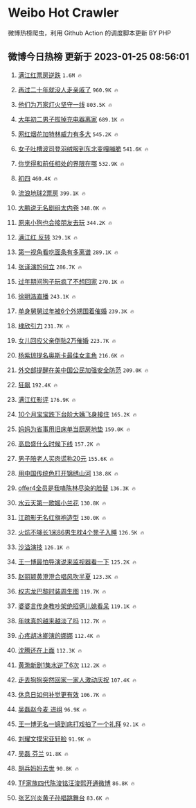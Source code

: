 # Weibo Hot Crawler 



微博热榜爬虫，利用 Github Action 的调度脚本更新 BY PHP 


## 微博今日热榜 更新于 2023-01-25 08:56:01 
1. [满江红票房逆跌](https://s.weibo.com/weibo?q=%23%E6%BB%A1%E6%B1%9F%E7%BA%A2%E7%A5%A8%E6%88%BF%E9%80%86%E8%B7%8C%23&t=31&band_rank=1&Refer=top) `1.6M 🔥` 

1. [再过二十年就没人走亲戚了](https://s.weibo.com/weibo?q=%23%E5%86%8D%E8%BF%87%E4%BA%8C%E5%8D%81%E5%B9%B4%E5%B0%B1%E6%B2%A1%E4%BA%BA%E8%B5%B0%E4%BA%B2%E6%88%9A%E4%BA%86%23&t=31&band_rank=2&Refer=top) `960.9K 🔥` 

1. [他们为万家灯火坚守一线](https://s.weibo.com/weibo?q=%23%E4%BB%96%E4%BB%AC%E4%B8%BA%E4%B8%87%E5%AE%B6%E7%81%AF%E7%81%AB%E5%9D%9A%E5%AE%88%E4%B8%80%E7%BA%BF%23&t=31&band_rank=3&Refer=top) `803.5K 🔥` 

1. [大年初二男子拔掉充电器离家](https://s.weibo.com/weibo?q=%23%E5%A4%A7%E5%B9%B4%E5%88%9D%E4%BA%8C%E7%94%B7%E5%AD%90%E6%8B%94%E6%8E%89%E5%85%85%E7%94%B5%E5%99%A8%E7%A6%BB%E5%AE%B6%23&t=31&band_rank=4&Refer=top) `689.1K 🔥` 

1. [网红烟花加特林威力有多大](https://s.weibo.com/weibo?q=%23%E7%BD%91%E7%BA%A2%E7%83%9F%E8%8A%B1%E5%8A%A0%E7%89%B9%E6%9E%97%E5%A8%81%E5%8A%9B%E6%9C%89%E5%A4%9A%E5%A4%A7%23&t=31&band_rank=5&Refer=top) `545.2K 🔥` 

1. [女子吐槽波司登羽绒服到东北变嘎嘣脆](https://s.weibo.com/weibo?q=%23%E5%A5%B3%E5%AD%90%E5%90%90%E6%A7%BD%E6%B3%A2%E5%8F%B8%E7%99%BB%E7%BE%BD%E7%BB%92%E6%9C%8D%E5%88%B0%E4%B8%9C%E5%8C%97%E5%8F%98%E5%98%8E%E5%98%A3%E8%84%86%23&t=31&band_rank=6&Refer=top) `541.6K 🔥` 

1. [你觉得和前任相处的界限在哪](https://s.weibo.com/weibo?q=%23%E4%BD%A0%E8%A7%89%E5%BE%97%E5%92%8C%E5%89%8D%E4%BB%BB%E7%9B%B8%E5%A4%84%E7%9A%84%E7%95%8C%E9%99%90%E5%9C%A8%E5%93%AA%23&t=31&band_rank=7&Refer=top) `532.9K 🔥` 

1. [初四](https://s.weibo.com/weibo?q=%E5%88%9D%E5%9B%9B&t=31&band_rank=8&Refer=top) `460.4K 🔥` 

1. [流浪地球2票房](https://s.weibo.com/weibo?q=%23%E6%B5%81%E6%B5%AA%E5%9C%B0%E7%90%832%E7%A5%A8%E6%88%BF%23&t=31&band_rank=9&Refer=top) `399.1K 🔥` 

1. [大鹏说无名剧组太内卷](https://s.weibo.com/weibo?q=%23%E5%A4%A7%E9%B9%8F%E8%AF%B4%E6%97%A0%E5%90%8D%E5%89%A7%E7%BB%84%E5%A4%AA%E5%86%85%E5%8D%B7%23&t=31&band_rank=10&Refer=top) `348.0K 🔥` 

1. [原来小狗也会接朋友去玩](https://s.weibo.com/weibo?q=%23%E5%8E%9F%E6%9D%A5%E5%B0%8F%E7%8B%97%E4%B9%9F%E4%BC%9A%E6%8E%A5%E6%9C%8B%E5%8F%8B%E5%8E%BB%E7%8E%A9%23&t=31&band_rank=11&Refer=top) `344.2K 🔥` 

1. [满江红 反转](https://s.weibo.com/weibo?q=%E6%BB%A1%E6%B1%9F%E7%BA%A2%20%E5%8F%8D%E8%BD%AC&t=31&band_rank=12&Refer=top) `329.1K 🔥` 

1. [第一视角看吃面条有多离谱](https://s.weibo.com/weibo?q=%23%E7%AC%AC%E4%B8%80%E8%A7%86%E8%A7%92%E7%9C%8B%E5%90%83%E9%9D%A2%E6%9D%A1%E6%9C%89%E5%A4%9A%E7%A6%BB%E8%B0%B1%23&t=31&band_rank=13&Refer=top) `289.1K 🔥` 

1. [张译演的何立](https://s.weibo.com/weibo?q=%23%E5%BC%A0%E8%AF%91%E6%BC%94%E7%9A%84%E4%BD%95%E7%AB%8B%23&t=31&band_rank=14&Refer=top) `286.7K 🔥` 

1. [过年期间狗子玩疯了不想回家](https://s.weibo.com/weibo?q=%23%E8%BF%87%E5%B9%B4%E6%9C%9F%E9%97%B4%E7%8B%97%E5%AD%90%E7%8E%A9%E7%96%AF%E4%BA%86%E4%B8%8D%E6%83%B3%E5%9B%9E%E5%AE%B6%23&t=31&band_rank=15&Refer=top) `270.1K 🔥` 

1. [徐明浩直播](https://s.weibo.com/weibo?q=%23%E5%BE%90%E6%98%8E%E6%B5%A9%E7%9B%B4%E6%92%AD%23&t=31&band_rank=16&Refer=top) `243.1K 🔥` 

1. [单身舅舅过年被6个外甥围着催婚](https://s.weibo.com/weibo?q=%23%E5%8D%95%E8%BA%AB%E8%88%85%E8%88%85%E8%BF%87%E5%B9%B4%E8%A2%AB6%E4%B8%AA%E5%A4%96%E7%94%A5%E5%9B%B4%E7%9D%80%E5%82%AC%E5%A9%9A%23&t=31&band_rank=17&Refer=top) `239.3K 🔥` 

1. [棣欣引力](https://s.weibo.com/weibo?q=%E6%A3%A3%E6%AC%A3%E5%BC%95%E5%8A%9B&t=31&band_rank=18&Refer=top) `231.7K 🔥` 

1. [女儿回应父亲倒贴2万催婚](https://s.weibo.com/weibo?q=%23%E5%A5%B3%E5%84%BF%E5%9B%9E%E5%BA%94%E7%88%B6%E4%BA%B2%E5%80%92%E8%B4%B42%E4%B8%87%E5%82%AC%E5%A9%9A%23&t=31&band_rank=19&Refer=top) `223.7K 🔥` 

1. [杨紫琼提名奥斯卡最佳女主角](https://s.weibo.com/weibo?q=%23%E6%9D%A8%E7%B4%AB%E7%90%BC%E6%8F%90%E5%90%8D%E5%A5%A5%E6%96%AF%E5%8D%A1%E6%9C%80%E4%BD%B3%E5%A5%B3%E4%B8%BB%E8%A7%92%23&t=31&band_rank=20&Refer=top) `216.6K 🔥` 

1. [外交部提醒在美中国公民加强安全防范](https://s.weibo.com/weibo?q=%23%E5%A4%96%E4%BA%A4%E9%83%A8%E6%8F%90%E9%86%92%E5%9C%A8%E7%BE%8E%E4%B8%AD%E5%9B%BD%E5%85%AC%E6%B0%91%E5%8A%A0%E5%BC%BA%E5%AE%89%E5%85%A8%E9%98%B2%E8%8C%83%23&t=31&band_rank=21&Refer=top) `209.0K 🔥` 

1. [狂飙](https://s.weibo.com/weibo?q=%E7%8B%82%E9%A3%99&t=31&band_rank=22&Refer=top) `192.4K 🔥` 

1. [满江红影评](https://s.weibo.com/weibo?q=%23%E6%BB%A1%E6%B1%9F%E7%BA%A2%E5%BD%B1%E8%AF%84%23&t=31&band_rank=23&Refer=top) `176.9K 🔥` 

1. [10个月宝宝跌下台阶大姨飞身接住](https://s.weibo.com/weibo?q=%2310%E4%B8%AA%E6%9C%88%E5%AE%9D%E5%AE%9D%E8%B7%8C%E4%B8%8B%E5%8F%B0%E9%98%B6%E5%A4%A7%E5%A7%A8%E9%A3%9E%E8%BA%AB%E6%8E%A5%E4%BD%8F%23&t=31&band_rank=24&Refer=top) `165.2K 🔥` 

1. [妈妈为省事用旧床单当厨房地垫](https://s.weibo.com/weibo?q=%23%E5%A6%88%E5%A6%88%E4%B8%BA%E7%9C%81%E4%BA%8B%E7%94%A8%E6%97%A7%E5%BA%8A%E5%8D%95%E5%BD%93%E5%8E%A8%E6%88%BF%E5%9C%B0%E5%9E%AB%23&t=31&band_rank=25&Refer=top) `159.0K 🔥` 

1. [高启盛什么时候下线](https://s.weibo.com/weibo?q=%23%E9%AB%98%E5%90%AF%E7%9B%9B%E4%BB%80%E4%B9%88%E6%97%B6%E5%80%99%E4%B8%8B%E7%BA%BF%23&t=31&band_rank=26&Refer=top) `157.2K 🔥` 

1. [男子陪老人买肉谎称20元](https://s.weibo.com/weibo?q=%23%E7%94%B7%E5%AD%90%E9%99%AA%E8%80%81%E4%BA%BA%E4%B9%B0%E8%82%89%E8%B0%8E%E7%A7%B020%E5%85%83%23&t=31&band_rank=27&Refer=top) `155.6K 🔥` 

1. [用中国传统色打开锦绣山河](https://s.weibo.com/weibo?q=%23%E7%94%A8%E4%B8%AD%E5%9B%BD%E4%BC%A0%E7%BB%9F%E8%89%B2%E6%89%93%E5%BC%80%E9%94%A6%E7%BB%A3%E5%B1%B1%E6%B2%B3%23&t=31&band_rank=28&Refer=top) `138.8K 🔥` 

1. [offer4全员是我嗑陈林尽染的脸替](https://s.weibo.com/weibo?q=%23offer4%E5%85%A8%E5%91%98%E6%98%AF%E6%88%91%E5%97%91%E9%99%88%E6%9E%97%E5%B0%BD%E6%9F%93%E7%9A%84%E8%84%B8%E6%9B%BF%23&t=31&band_rank=29&Refer=top) `136.3K 🔥` 

1. [水云天第一歌姬小兰花](https://s.weibo.com/weibo?q=%E6%B0%B4%E4%BA%91%E5%A4%A9%E7%AC%AC%E4%B8%80%E6%AD%8C%E5%A7%AC%E5%B0%8F%E5%85%B0%E8%8A%B1&t=31&band_rank=30&Refer=top) `130.8K 🔥` 

1. [江疏影无名红旗袍造型](https://s.weibo.com/weibo?q=%23%E6%B1%9F%E7%96%8F%E5%BD%B1%E6%97%A0%E5%90%8D%E7%BA%A2%E6%97%97%E8%A2%8D%E9%80%A0%E5%9E%8B%23&t=31&band_rank=31&Refer=top) `130.0K 🔥` 

1. [火炕不够长1米86男生枕4个凳子入睡](https://s.weibo.com/weibo?q=%23%E7%81%AB%E7%82%95%E4%B8%8D%E5%A4%9F%E9%95%BF1%E7%B1%B386%E7%94%B7%E7%94%9F%E6%9E%954%E4%B8%AA%E5%87%B3%E5%AD%90%E5%85%A5%E7%9D%A1%23&t=31&band_rank=32&Refer=top) `126.5K 🔥` 

1. [沙溢演技](https://s.weibo.com/weibo?q=%23%E6%B2%99%E6%BA%A2%E6%BC%94%E6%8A%80%23&t=31&band_rank=33&Refer=top) `126.1K 🔥` 

1. [王一博最怕导演说来监视器看一下](https://s.weibo.com/weibo?q=%23%E7%8E%8B%E4%B8%80%E5%8D%9A%E6%9C%80%E6%80%95%E5%AF%BC%E6%BC%94%E8%AF%B4%E6%9D%A5%E7%9B%91%E8%A7%86%E5%99%A8%E7%9C%8B%E4%B8%80%E4%B8%8B%23&t=31&band_rank=34&Refer=top) `125.2K 🔥` 

1. [赵丽颖黄澄澄合唱风吹半夏](https://s.weibo.com/weibo?q=%23%E8%B5%B5%E4%B8%BD%E9%A2%96%E9%BB%84%E6%BE%84%E6%BE%84%E5%90%88%E5%94%B1%E9%A3%8E%E5%90%B9%E5%8D%8A%E5%A4%8F%23&t=31&band_rank=35&Refer=top) `123.3K 🔥` 

1. [权志龙巴黎时装周生图](https://s.weibo.com/weibo?q=%23%E6%9D%83%E5%BF%97%E9%BE%99%E5%B7%B4%E9%BB%8E%E6%97%B6%E8%A3%85%E5%91%A8%E7%94%9F%E5%9B%BE%23&t=31&band_rank=36&Refer=top) `119.7K 🔥` 

1. [婆婆言传身教吵架绝招俩儿媳看呆](https://s.weibo.com/weibo?q=%23%E5%A9%86%E5%A9%86%E8%A8%80%E4%BC%A0%E8%BA%AB%E6%95%99%E5%90%B5%E6%9E%B6%E7%BB%9D%E6%8B%9B%E4%BF%A9%E5%84%BF%E5%AA%B3%E7%9C%8B%E5%91%86%23&t=31&band_rank=37&Refer=top) `119.1K 🔥` 

1. [年味真的越来越淡了吗](https://s.weibo.com/weibo?q=%23%E5%B9%B4%E5%91%B3%E7%9C%9F%E7%9A%84%E8%B6%8A%E6%9D%A5%E8%B6%8A%E6%B7%A1%E4%BA%86%E5%90%97%23&t=31&band_rank=38&Refer=top) `112.7K 🔥` 

1. [心疼胡冰卿演的娜娜](https://s.weibo.com/weibo?q=%23%E5%BF%83%E7%96%BC%E8%83%A1%E5%86%B0%E5%8D%BF%E6%BC%94%E7%9A%84%E5%A8%9C%E5%A8%9C%23&t=31&band_rank=39&Refer=top) `112.4K 🔥` 

1. [沈腾还在上面](https://s.weibo.com/weibo?q=%23%E6%B2%88%E8%85%BE%E8%BF%98%E5%9C%A8%E4%B8%8A%E9%9D%A2%23&t=31&band_rank=40&Refer=top) `112.3K 🔥` 

1. [黄渤新剧1集水逆了6次](https://s.weibo.com/weibo?q=%23%E9%BB%84%E6%B8%A4%E6%96%B0%E5%89%A71%E9%9B%86%E6%B0%B4%E9%80%86%E4%BA%866%E6%AC%A1%23&t=31&band_rank=41&Refer=top) `112.2K 🔥` 

1. [走丢狗狗突然回家一家人激动庆祝](https://s.weibo.com/weibo?q=%23%E8%B5%B0%E4%B8%A2%E7%8B%97%E7%8B%97%E7%AA%81%E7%84%B6%E5%9B%9E%E5%AE%B6%E4%B8%80%E5%AE%B6%E4%BA%BA%E6%BF%80%E5%8A%A8%E5%BA%86%E7%A5%9D%23&t=31&band_rank=42&Refer=top) `107.4K 🔥` 

1. [休息日如何补觉更有效](https://s.weibo.com/weibo?q=%23%E4%BC%91%E6%81%AF%E6%97%A5%E5%A6%82%E4%BD%95%E8%A1%A5%E8%A7%89%E6%9B%B4%E6%9C%89%E6%95%88%23&t=31&band_rank=43&Refer=top) `106.7K 🔥` 

1. [吴磊赵今麦 进组](https://s.weibo.com/weibo?q=%E5%90%B4%E7%A3%8A%E8%B5%B5%E4%BB%8A%E9%BA%A6%20%E8%BF%9B%E7%BB%84&t=31&band_rank=44&Refer=top) `96.9K 🔥` 

1. [王一博无名一镜到底打戏拍了一个礼拜](https://s.weibo.com/weibo?q=%23%E7%8E%8B%E4%B8%80%E5%8D%9A%E6%97%A0%E5%90%8D%E4%B8%80%E9%95%9C%E5%88%B0%E5%BA%95%E6%89%93%E6%88%8F%E6%8B%8D%E4%BA%86%E4%B8%80%E4%B8%AA%E7%A4%BC%E6%8B%9C%23&t=31&band_rank=45&Refer=top) `92.1K 🔥` 

1. [刘耀文摸宋亚轩脸](https://s.weibo.com/weibo?q=%23%E5%88%98%E8%80%80%E6%96%87%E6%91%B8%E5%AE%8B%E4%BA%9A%E8%BD%A9%E8%84%B8%23&t=31&band_rank=46&Refer=top) `91.9K 🔥` 

1. [吴磊 芬兰](https://s.weibo.com/weibo?q=%E5%90%B4%E7%A3%8A%20%E8%8A%AC%E5%85%B0&t=31&band_rank=47&Refer=top) `91.8K 🔥` 

1. [胡兵妈妈去世](https://s.weibo.com/weibo?q=%23%E8%83%A1%E5%85%B5%E5%A6%88%E5%A6%88%E5%8E%BB%E4%B8%96%23&t=31&band_rank=48&Refer=top) `90.8K 🔥` 

1. [TF家族四代陈浚铭汪浚熙开通微博](https://s.weibo.com/weibo?q=%23TF%E5%AE%B6%E6%97%8F%E5%9B%9B%E4%BB%A3%E9%99%88%E6%B5%9A%E9%93%AD%E6%B1%AA%E6%B5%9A%E7%86%99%E5%BC%80%E9%80%9A%E5%BE%AE%E5%8D%9A%23&t=31&band_rank=49&Refer=top) `86.8K 🔥` 

1. [张艺兴炎黄子孙唱跳舞台](https://s.weibo.com/weibo?q=%23%E5%BC%A0%E8%89%BA%E5%85%B4%E7%82%8E%E9%BB%84%E5%AD%90%E5%AD%99%E5%94%B1%E8%B7%B3%E8%88%9E%E5%8F%B0%23&t=31&band_rank=50&Refer=top) `83.6K 🔥` 

